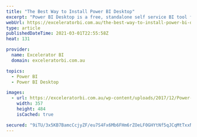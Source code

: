 ```yaml
---
title: "The Best Way to Install Power BI Desktop"
excerpt: "Power BI Desktop is a free, standalone self service BI tool for data modelling and reporting.  You will not get a better, free desktop data modelling and reporting tool than this anywhere.   Power BI Desktop is evolving at a rapid rate with updates released every month. Due to the [...]Read More »"
webUrl: https://exceleratorbi.com.au/the-best-way-to-install-power-bi-desktop/
type: article
publishedDateTime: 2021-03-01T22:55:58Z
heat: 131

provider:
  name: Excelerator BI
  domain: exceleratorbi.com.au

topics:
  - Power BI
  - Power BI Desktop

images:
  - url: https://exceleratorbi.com.au/wp-content/uploads/2017/12/Power-BI-book-cover-300_thumb.png
    width: 357
    height: 484
    isCached: true

secured: "9iTU/3x5KB7BamcCcjyZF/eu7S4Fx6Mb6FHm6rZOeLF0GHYtNf5qJCqMtTxxNuEDRmFGNbwL8J2gTSxJE44zeIq0X0/CCyW8IiDzi+80mKMFvRnEW6R3aGW0kg6MZruguKAZdh13qOpJq2IwlgBNHKEWQf6jplrUD7p0RLz6vNp1mFBHmH35CmdCF6vz8nlb9xZyFfHECKcR+lmmphgYJlAo0sHeqzsSTTclUddfU09Y/Vi6q1yFlJxF0emN0Yx4C79MRLHQ00l5tAFWdY1G7S0+PGo/Aa0qsOR+J8umkbbv1cPMuaDumagpERWwEMCStqxCmJdYemLgdKaaiFYMcw7ex2FtYq9uAk+M4f0Solo=;c9fjhOz6lvBQdeLE9FlmWA=="
---
```


